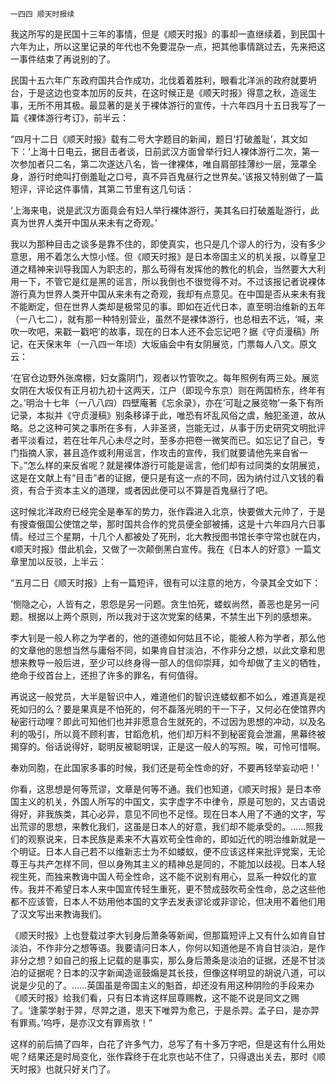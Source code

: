    一四四 顺天时报续 

   我这所写的是民国十三年的事情，但是《顺天时报》的事却一直继续着，到民国十六年为止，所以这里记录的年代也不免要混杂一点，把其他事情跳过去，先来把这一事件结束了再说别的了。

   民国十五六年广东政府国共合作成功，北伐着着胜利，眼看北洋派的政府就要坍台，于是这边也变本加厉的反共，在这时候正是《顺天时报》得意之秋，造谣生事，无所不用其极。最显著的是关于裸体游行的宣传，十六年四月十五日我写了一篇《裸体游行考订》，前半云：

   “四月十二日《顺天时报》载有二号大字题目的新闻，题日‘打破羞耻’，其文如下：‘上海十日电云，据目击者谈，日前武汉方面曾举行妇人裸体游行二次，第一次参加者只二名，第二次遂达八名，皆一律裸体，唯自肩部挂薄纱一层，笼罩全身，游行时绝叫打倒羞耻之口号，真不异百鬼昼行之世界矣。’该报又特别做了一篇短评，评论这件事情，其第二节里有这几句话：

   ‘上海来电，说是武汉方面竟会有妇人举行裸体游行，美其名曰打破羞耻游行，此真为世界人类开中国从来未有之奇观。’

   我以为那种目击之谈多是靠不住的，即使真实，也只是几个谬人的行为，没有多少意思，用不着怎么大惊小怪。但《顺天时报》是日本帝国主义的机关报，以尊皇卫道之精神来训导我国人为职志的，那么苟得有发挥他的教化的机会，当然要大大利用一下，不管它是红是黑的谣言，所以我倒也不很觉得不对。不过该报记者说裸体游行真为世界人类开中国从来未有之奇观，我却有点意见。在中国是否从来未有我不能断定，但在世界人类却是极常见的事。即如在近代日本，直至明治维新的五年（一八七二），就有那一种特别营业，虽然不是裸体游行，也总相去不远，‘喊，来吹一吹吧，来戳一戳吧’的故事，现在的日本人还不会忘记吧？据《守贞漫稿》所记，在天保末年（一八四一年顷）大坂庙会中有女阴展览，门票每人八文。原文云：

   ‘在官仓边野外张席棚，妇女露阴门，观者以竹管吹之。每年照例有两三处。展览女阴在大坂仅有正月初九初十这两天，江户（即现今东京）则在两国桥东，终年有之。’明治十七年（一八八四）四壁庵著《忘余录》，亦在‘可耻之展览物’一条下有所记录，本拟并《守贞漫稿》别条移译于此，唯恐有坏乱风俗之虞，触犯圣道，故从略。总之这种可笑之事所在多有，人非圣贤，岂能无过，从事于历史研究文明批评者平淡看过，若在壮年凡心未尽之时，至多亦把卷一微笑而已。如忘记了自己，专门指摘人家，甚且造作或利用谣言，作攻击的宣传，我们就要请他先来自省一下。”怎么样的来反省呢？就是裸体游行可能是谣言，他们却有过同类的女阴展览，这是在文献上有“目击”者的证据，便只是有这一点的不同，因为纳付过八文钱的看资，有合于资本主义的道理，或者因此便可以不算是百鬼昼行了吧。

   这时候北洋政府已经完全是奉军的势力，张作霖进入北京，快要做大元帅了，于是有搜查俄国公使馆之举，那时国共合作的党员便全部被捕，这是十六年四月六日事情。经过三个星期，十几个人都被处了死刑，北大教授图书馆长李守常也就在内，《顺天时报》借此机会，又做了一次颠倒黑白宣传。我在《日本人的好意》一篇文章里加以反驳，上半云：

   “五月二日《顺天时报》上有一篇短评，很有可以注意的地方，今录其全文如下：

   ‘恻隐之心，人皆有之，恩怨是另一问题。贪生怕死，蝼蚁尚然，善恶也是另一问题。根据以上两个原则，所以我对于这次党案的结果，不禁生出下列的感想来。

   李大钊是一般人称之为学者的，他的道德如何姑且不论，能被人称为学者，那么他的文章他的思想当然与庸俗不同，如果肯自甘淡泊，不作非分之想，以此文章和思想来教导一般后进，至少可以终身得一部人的信仰崇拜，如今却做了主义的牺牲，绝命于绞首台上，还担了许多的罪名，有何值得。

   再说这一般党员，大半是智识中人，难道他们的智识连蝼蚁都不如么，难道真是视死如归的么？要是果真是不怕死的，何不磊落光明的干一下子，又何必在使馆界内秘密行动哩？即此可知他们也并非愿意合生就死的，不过因为思想的冲动，以及名利的吸引，所以竟不顾利害，甘蹈危机，他们却万料不到秘密竟会泄漏，黑幕终被揭穿的。俗话说得好，聪明反被聪明误，正是这一般人的写照。唉，可怜可惜啊。

   奉劝同胞，在此国家多事的时候，我们还是苟全性命的好，不要再轻举妄动吧！’

   你看，这思想是何等荒谬，文章是何等不通。我们也知道，《顺天时报》是日本帝国主义的机关，外国人所写的中国文，实字虚字不中律令，原是可恕的，又古语说得好，非我族类，其心必异，意见不同也不足怪。现在日本人用了不通的文字，写出荒谬的思想，来教化我们，这虽是日本人的好意，我们却不能承受的。……照我们的观察说来，日本民族是素来不大喜欢苟全性命的，即如近代的明治维新就是一个明证。日本人自己若不以维新志士为不如蝼蚁，便不应该这样来批评党案，无论尊王与共产怎样不同，但以身殉其主义的精神总是同的，不能加以歧视。日本人轻视生死，而独来教诲中国人苟全性命，这不能不说别有用心，显系一种奴化的宣传。我并不希望日本人来中国宣传轻生重死，更不赞成鼓吹苟全性命，总之这些他都不应该管，日本人不妨用他本国的文字去发表谬论或非谬论，但决用不着他们用了汉文写出来教诲我们。

   《顺天时报》上也登载过李大钊身后萧条等新闻，但那篇短评上又有什么如肯自甘淡泊，不作非分之想等语。我要请问日本人，你何以知道他是不肯自甘淡泊，是作非分之想？如自己的报上记载的是事实，那么身后萧条是淡泊的证据，还是不甘淡泊的证据呢？日本的汉字新闻造谣鼓煽是其长技，但像这样明显的胡说八道，可以说是少见的了。……英国虽是帝国主义的魁首，却还没有用这种阴险的手段来办《顺天时报》给我们看，只有日本肯这样屈尊赐教，这不能不说是同文之赐了。‘逢蒙学射于羿，尽羿之道，思天下唯羿为愈己，于是杀羿。孟子曰，是亦羿有罪焉。’呜呼，是亦汉文有罪焉欤！”

   这样的前后搞了四年，白花了许多气力，总写了有十多万字吧，但是这有什么用处呢？结果还是时局变化，张作霖终于在北京也站不住了，只得退出关去，那时《顺天时报》也就只好关门了。

